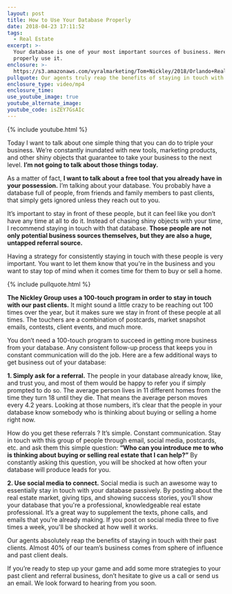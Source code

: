 ```yaml
---
layout: post
title: How to Use Your Database Properly
date: 2018-04-23 17:11:52
tags:
  - Real Estate
excerpt: >-
  Your database is one of your most important sources of business. Here’s how to
  properly use it.
enclosure: >-
  https://s3.amazonaws.com/vyralmarketing/Tom+Nickley/2018/Orlando+Real+Estate+Agent-+Use+Your+Database.mp4
pullquote: Our agents truly reap the benefits of staying in touch with their databases.
enclosure_type: video/mp4
enclosure_time:
use_youtube_image: true
youtube_alternate_image:
youtube_code: isZEY7GsAIc
---
```


{% include youtube.html %}

Today I want to talk about one simple thing that you can do to triple your business. We’re constantly inundated with new tools, marketing products, and other shiny objects that guarantee to take your business to the next level. **I’m not going to talk about those things today.&nbsp;**

As a matter of fact, **I want to talk about a free tool that you already have in your possession.** I’m talking about your database. You probably have a database full of people, from friends and family members to past clients, that simply gets ignored unless they reach out to you.

It’s important to stay in front of these people, but it can feel like you don’t have any time at all to do it. Instead of chasing shiny objects with your time, I recommend staying in touch with that database. **Those people are not only potential business sources themselves, but they are also a huge, untapped referral source.**

Having a strategy for consistently staying in touch with these people is very important. You want to let them know that you're in the business and you want to stay top of mind when it comes time for them to buy or sell a home.

{% include pullquote.html %}

**The Nickley Group uses a 100-touch program in order to stay in touch with our past clients.** It might sound a little crazy to be reaching out 100 times over the year, but it makes sure we stay in front of these people at all times. The touchers are a combination of postcards, market snapshot emails, contests, client events, and much more.

You don’t need a 100-touch program to succeed in getting more business from your database. Any consistent follow-up process that keeps you in constant communication will do the job. Here are a few additional ways to get business out of your database:

**1. Simply ask for a referral.** The people in your database already know, like, and trust you, and most of them would be happy to refer you if simply prompted to do so. The average person lives in 11 different homes from the time they turn 18 until they die. That means the average person moves every 4.2 years. Looking at those numbers, it’s clear that the people in your database know somebody who is thinking about buying or selling a home right now.&nbsp;

How do you get these referrals ? It’s simple. Constant communication. Stay in touch with this group of people through email, social media, postcards, etc. and ask them this simple question: **“Who can you introduce me to who is thinking about buying or selling real estate that I can help?”** By constantly asking this question, you will be shocked at how often your database will produce leads for you.

**2. Use social media to connect.** Social media is such an awesome way to essentially stay in touch with your database passively. By posting about the real estate market, giving tips, and showing success stories, you’ll show your database that you're a professional, knowledgeable real estate professional. It’s a great way to supplement the texts, phone calls, and emails that you’re already making. If you post on social media three to five times a week, you'll be shocked at how well it works.

Our agents absolutely reap the benefits of staying in touch with their past clients. Almost 40% of our team’s business comes from sphere of influence and past client deals.

If you’re ready to step up your game and add some more strategies to your past client and referral business, don’t hesitate to give us a call or send us an email. We look forward to hearing from you soon.